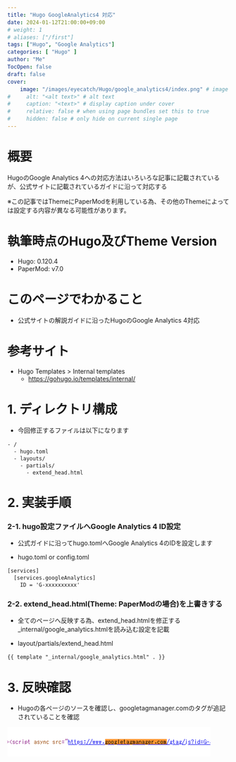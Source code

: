 ```yaml
---
title: "Hugo GoogleAnalytics4 対応"
date: 2024-01-12T21:00:00+09:00
# weight: 1
# aliases: ["/first"]
tags: ["Hugo", "Google Analytics"]
categories: [ "Hugo" ]
author: "Me"
TocOpen: false
draft: false
cover:
    image: "/images/eyecatch/Hugo/google_analytics4/index.png" # image path/url
#     alt: "<alt text>" # alt text
#     caption: "<text>" # display caption under cover
#     relative: false # when using page bundles set this to true
#     hidden: false # only hide on current single page
---
```

# 概要

HugoのGoogle Analytics 4への対応方法はいろいろな記事に記載されているが、公式サイトに記載されているガイドに沿って対応する

※この記事ではThemeにPaperModを利用している為、その他のThemeによっては設定する内容が異なる可能性があります。

# 執筆時点のHugo及びTheme Version

* Hugo: 0.120.4
* PaperMod: v7.0

# このページでわかること

* 公式サイトの解説ガイドに沿ったHugoのGoogle Analytics 4対応

# 参考サイト

* Hugo Templates > Internal templates
  * https://gohugo.io/templates/internal/

# 1. ディレクトリ構成

* 今回修正するファイルは以下になります
```
- /
  - hugo.toml
  - layouts/
    - partials/
      - extend_head.html
```

# 2. 実装手順

### 2-1. hugo設定ファイルへGoogle Analytics 4 ID設定

* 公式ガイドに沿ってhugo.tomlへGoogle Analytics 4のIDを設定します

* hugo.toml or config.toml
```
[services]
  [services.googleAnalytics]
    ID = 'G-xxxxxxxxxx'
```

### 2-2. extend_head.html(Theme: PaperModの場合)を上書きする

* 全てのページへ反映する為、extend_head.htmlを修正する_internal/google_analytics.htmlを読み込む設定を記載

* layout/partials/extend_head.html
```
{{ template "_internal/google_analytics.html" . }}
```

# 3. 反映確認

* Hugoの各ページのソースを確認し、googletagmanager.comのタグが追記されていることを確認

![](source01.gif)
